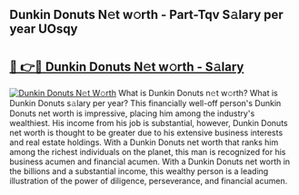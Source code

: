 ## Dunkin Donuts N𝚎t w𝚘rth - Part-Tqv S𝚊lary per year UOsqy

# <h2><a href="http://gc4pw1.nevu.top/?p=Dunkin+Donuts">🔗 👉🔴 Dunkin Donuts N𝚎t w𝚘rth - S𝚊lary</a></h2>

[![Dunkin Donuts N𝚎t W𝚘rth](https://i.imgur.com/Oavwk0R.jpeg)](http://gc4pw1.nevu.top/?p=Dunkin+Donuts)
What is Dunkin Donuts n𝚎t w𝚘rth? What is Dunkin Donuts s𝚊lary per year?
This financially well-off person's Dunkin Donuts net worth is impressive, placing him among the industry's wealthiest. His income from his job is substantial, however, Dunkin Donuts net worth is thought to be greater due to his extensive business interests and real estate holdings. With a Dunkin Donuts net worth that ranks him among the richest individuals on the planet, this man is recognized for his business acumen and financial acumen. With a Dunkin Donuts net worth in the billions and a substantial income, this wealthy person is a leading illustration of the power of diligence, perseverance, and financial acumen.
